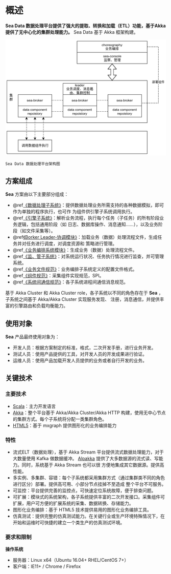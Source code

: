 # 概述

**Sea Data 数据处理平台提供了强大的提取、转换和加载（ETL）功能，基于Akka提供了无中心化的集群处理能力。** Sea Data
基于 Akka 框架构建。

![Sea Data 数据处理平台架构图](../static/SeaPlatformArchitecture.png)

`Sea Data 数据处理平台架构图`

## 方案组成

**Sea** 方案由以下主要部分组成：

- @ref[《数据处理子系统》](../broker/data/data.md)：提供数据处理业务所需支持的各种数据模拟，即可作为单独的程序执行，也可作
  为组件供引擎子系统调用执行。
- @ref[《引擎子系统》](../broker/engine/engine.md)：解析业务流程，执行每个任务（子任务）的所有阶段业务逻辑，包括通用阶段（如
  日志、数据库操作、消息通知……），以及业务阶段（如文件采集等）。
- @ref[《Borker Leader-协调模块》](../broker/leader/leader.md)：加载业务（数据）处理流程文件，生成任务并对任务进行调度，对调度资源和
  策略进行管理。
- @ref[《业务编排系统模块》](../console/choreography/choreography.md)：生成业务（数据）处理流程文件。
- @ref[《监、管子系统》](../console/console/console.md)：对系统运行状况、任务执行情况进行监查，并可管理系统。
- @ref[《业务文件规范》](../spec/business_spec/business_spec.md)：业务编排子系统定义的配置文件格式。
- @ref[《组件规范》](../spec/component_spec/component_spec.md)：采集组件实现规范，SPI。
- @ref[《系统间通信规范》](../spec/ic_spec/ic_spec.md)：各子系统进程间通信消息规范。

基于 Akka Cluster 和 Akka Cluster role，各子系统以不同的角色存在于 **Sea** ，子系统之间基于 Akka/Akka Cluster 实现服务发现、
注册，消息通信，并提供丰富的引擎路由和负载均衡能力。

## 使用对象

**Sea** 产品最终使用对象为：

- 开发人员：根据方案制定的标准，格式，二次开发手册，进行业务开发。
- 测试人员：使用产品提供的工具，对开发人员的开发成果进行验证。
- 运维人员：使用产品加载开发人员提供的业务或者自行开发的业务。

## 关键技术

### 主要技术

- [Scala](http://scala-lang.org/)：主力开发语言
- [Akka](https://akka.io/)：整个平台基于 Akka/Akka Cluster/Akka HTTP 构建，使用无中心节点的集群方式。每个子系统将分配一类集群角色。
- [HTML5](https://developer.mozilla.org/zh-CN/docs/Web/Guide/HTML/HTML5)：基于 mxgraph 提供图形化的业务编排能力

### 特性

- 流式ELT（数据处理），基于 Akka Stream 平台提供流式数据处理能力，对于大数量使用 Kafka 做数据缓冲。
  [Alpakka](https://github.com/akka/alpakka) 提供了大多数据源的流式读、写能力。同时，系统基于 Akka Stream 也可以很
  方便地集成其它数据源。提供高性能。
- 多实例、多集群、容错：每个子系统都采用集群方式（通过集群类不同的角色进行区分）部署。提供高可用、小部分节点挂掉不至造成
  整个平台不可服务。
- 可监控：平台提供完善的监控点，可快速定位系统故障，便于排查问题。
- 可扩展：模块式的系统架构，各子系统提供丰富的二次开发接口。采集组件可扩展，用户可方便的扩展系统的采集、数据转换、存储能力。
- 图形化业务编排：基于 HTML5 技术提供易用的图形化业务编排工具。
- 仿真测试：提供完整的仿真测试能力。在关键行业或生产环境特殊情况下，在开始和运维时可快捷的建立一个类生产的仿真测试环境。

### 要求和限制

**操作系统**

- 服务器：Linux x64（Ubuntu 16.04+ RHEL/CentOS 7+）
- 客户端：IE11+ / Chrome / Firefox
